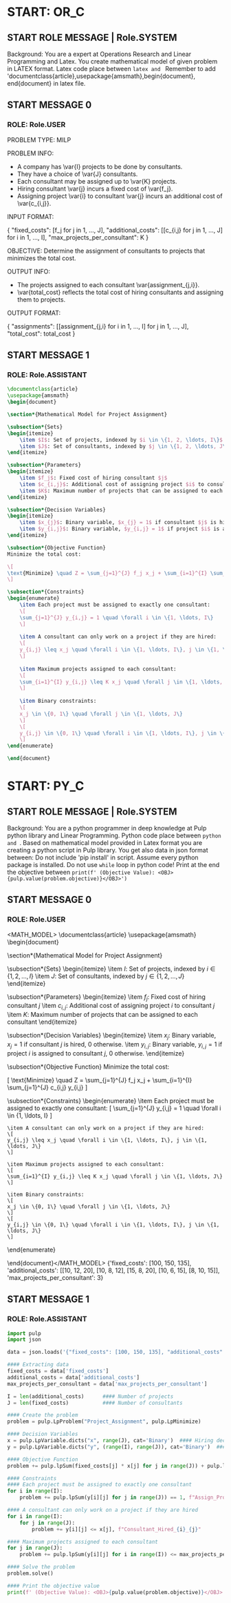 # START: OR_C 
## START ROLE MESSAGE | Role.SYSTEM 
Background: You are a expert at Operations Research and Linear Programming and Latex. You create mathematical model of given problem in LATEX format. Latex code place between ```latex and ``` Remember to add 'documentclass{article},usepackage{amsmath},begin{document}, end{document} in latex file. 
## START MESSAGE 0 
### ROLE: Role.USER
<DESCRIPTION>
PROBLEM TYPE: MILP

PROBLEM INFO:

- A company has \var{I} projects to be done by consultants.
- They have a choice of \var{J} consultants.
- Each consultant may be assigned up to \var{K} projects. 
- Hiring consultant \var{j} incurs a fixed cost of \var{f_j}.
- Assigning project \var{i} to consultant \var{j} incurs an additional cost of \var{c_{i,j}}.

INPUT FORMAT: 

{
    "fixed_costs": [f_j for j in 1, ..., J],
    "additional_costs": [[c_{i,j} for j in 1, ..., J] for i in 1, ..., I],
    "max_projects_per_consultant": K
}

OBJECTIVE: Determine the assignment of consultants to projects that minimizes the total cost.

OUTPUT INFO:

- The projects assigned to each consultant \var{assignment_{j,i}}.
- \var{total_cost} reflects the total cost of hiring consultants and assigning them to projects.

OUTPUT FORMAT:

{
    "assignments": [[assignment_{j,i} for i in 1, ..., I] for j in 1, ..., J],
    "total_cost": total_cost
}
</DESCRIPTION>


## START MESSAGE 1 
### ROLE: Role.ASSISTANT
```latex
\documentclass{article}
\usepackage{amsmath}
\begin{document}

\section*{Mathematical Model for Project Assignment}

\subsection*{Sets}
\begin{itemize}
    \item $I$: Set of projects, indexed by $i \in \{1, 2, \ldots, I\}$
    \item $J$: Set of consultants, indexed by $j \in \{1, 2, \ldots, J\}$
\end{itemize}

\subsection*{Parameters}
\begin{itemize}
    \item $f_j$: Fixed cost of hiring consultant $j$
    \item $c_{i,j}$: Additional cost of assigning project $i$ to consultant $j$
    \item $K$: Maximum number of projects that can be assigned to each consultant
\end{itemize}

\subsection*{Decision Variables}
\begin{itemize}
    \item $x_{j}$: Binary variable, $x_{j} = 1$ if consultant $j$ is hired, $0$ otherwise.
    \item $y_{i,j}$: Binary variable, $y_{i,j} = 1$ if project $i$ is assigned to consultant $j$, $0$ otherwise.
\end{itemize}

\subsection*{Objective Function}
Minimize the total cost:

\[
\text{Minimize} \quad Z = \sum_{j=1}^{J} f_j x_j + \sum_{i=1}^{I} \sum_{j=1}^{J} c_{i,j} y_{i,j}
\]

\subsection*{Constraints}
\begin{enumerate}
    \item Each project must be assigned to exactly one consultant:
    \[
    \sum_{j=1}^{J} y_{i,j} = 1 \quad \forall i \in \{1, \ldots, I\}
    \]
    
    \item A consultant can only work on a project if they are hired:
    \[
    y_{i,j} \leq x_j \quad \forall i \in \{1, \ldots, I\}, j \in \{1, \ldots, J\}
    \]
    
    \item Maximum projects assigned to each consultant:
    \[
    \sum_{i=1}^{I} y_{i,j} \leq K x_j \quad \forall j \in \{1, \ldots, J\}
    \]
    
    \item Binary constraints:
    \[
    x_j \in \{0, 1\} \quad \forall j \in \{1, \ldots, J\}
    \]
    \[
    y_{i,j} \in \{0, 1\} \quad \forall i \in \{1, \ldots, I\}, j \in \{1, \ldots, J\}
    \]
\end{enumerate}

\end{document}
```

# START: PY_C 
## START ROLE MESSAGE | Role.SYSTEM 
Background: You are a python programmer in deep knowledge at Pulp python library and Linear Programming. Python code place between ```python and ```. Based on mathematical model provided in Latex format you are creating a python script in Pulp library. You get also data in json format between: <DATA></DATA> Do not include 'pip install' in script. Assume every python package is installed. Do not use `while` loop in python code! Print at the end the objective between <OBJ></OBJ> `print(f' (Objective Value): <OBJ>{pulp.value(problem.objective)}</OBJ>')` 
## START MESSAGE 0 
### ROLE: Role.USER
<MATH_MODEL>
\documentclass{article}
\usepackage{amsmath}
\begin{document}

\section*{Mathematical Model for Project Assignment}

\subsection*{Sets}
\begin{itemize}
    \item $I$: Set of projects, indexed by $i \in \{1, 2, \ldots, I\}$
    \item $J$: Set of consultants, indexed by $j \in \{1, 2, \ldots, J\}$
\end{itemize}

\subsection*{Parameters}
\begin{itemize}
    \item $f_j$: Fixed cost of hiring consultant $j$
    \item $c_{i,j}$: Additional cost of assigning project $i$ to consultant $j$
    \item $K$: Maximum number of projects that can be assigned to each consultant
\end{itemize}

\subsection*{Decision Variables}
\begin{itemize}
    \item $x_{j}$: Binary variable, $x_{j} = 1$ if consultant $j$ is hired, $0$ otherwise.
    \item $y_{i,j}$: Binary variable, $y_{i,j} = 1$ if project $i$ is assigned to consultant $j$, $0$ otherwise.
\end{itemize}

\subsection*{Objective Function}
Minimize the total cost:

\[
\text{Minimize} \quad Z = \sum_{j=1}^{J} f_j x_j + \sum_{i=1}^{I} \sum_{j=1}^{J} c_{i,j} y_{i,j}
\]

\subsection*{Constraints}
\begin{enumerate}
    \item Each project must be assigned to exactly one consultant:
    \[
    \sum_{j=1}^{J} y_{i,j} = 1 \quad \forall i \in \{1, \ldots, I\}
    \]
    
    \item A consultant can only work on a project if they are hired:
    \[
    y_{i,j} \leq x_j \quad \forall i \in \{1, \ldots, I\}, j \in \{1, \ldots, J\}
    \]
    
    \item Maximum projects assigned to each consultant:
    \[
    \sum_{i=1}^{I} y_{i,j} \leq K x_j \quad \forall j \in \{1, \ldots, J\}
    \]
    
    \item Binary constraints:
    \[
    x_j \in \{0, 1\} \quad \forall j \in \{1, \ldots, J\}
    \]
    \[
    y_{i,j} \in \{0, 1\} \quad \forall i \in \{1, \ldots, I\}, j \in \{1, \ldots, J\}
    \]
\end{enumerate}

\end{document}</MATH_MODEL>
<DATA>
{'fixed_costs': [100, 150, 135], 'additional_costs': [[10, 12, 20], [10, 8, 12], [15, 8, 20], [10, 6, 15], [8, 10, 15]], 'max_projects_per_consultant': 3}</DATA>


## START MESSAGE 1 
### ROLE: Role.ASSISTANT
```python
import pulp
import json

data = json.loads('{"fixed_costs": [100, 150, 135], "additional_costs": [[10, 12, 20], [10, 8, 12], [15, 8, 20], [10, 6, 15], [8, 10, 15]], "max_projects_per_consultant": 3}')

#### Extracting data
fixed_costs = data['fixed_costs']
additional_costs = data['additional_costs']
max_projects_per_consultant = data['max_projects_per_consultant']

I = len(additional_costs)      #### Number of projects
J = len(fixed_costs)           #### Number of consultants

#### Create the problem
problem = pulp.LpProblem("Project_Assignment", pulp.LpMinimize)

#### Decision Variables
x = pulp.LpVariable.dicts("x", range(J), cat='Binary')  #### Hiring decision for consultants
y = pulp.LpVariable.dicts("y", (range(I), range(J)), cat='Binary')  #### Assignment of projects

#### Objective Function
problem += pulp.lpSum(fixed_costs[j] * x[j] for j in range(J)) + pulp.lpSum(additional_costs[i][j] * y[i][j] for i in range(I) for j in range(J)), "Total Cost"

#### Constraints
#### Each project must be assigned to exactly one consultant
for i in range(I):
    problem += pulp.lpSum(y[i][j] for j in range(J)) == 1, f"Assign_Project_{i}"

#### A consultant can only work on a project if they are hired
for i in range(I):
    for j in range(J):
        problem += y[i][j] <= x[j], f"Consultant_Hired_{i}_{j}"

#### Maximum projects assigned to each consultant
for j in range(J):
    problem += pulp.lpSum(y[i][j] for i in range(I)) <= max_projects_per_consultant * x[j], f"Max_Projects_Consultant_{j}"

#### Solve the problem
problem.solve()

#### Print the objective value
print(f' (Objective Value): <OBJ>{pulp.value(problem.objective)}</OBJ>')
```

